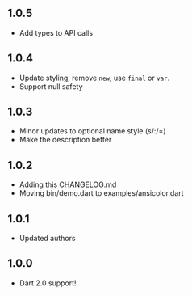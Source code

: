 ## 1.0.5

* Add types to API calls

## 1.0.4

* Update styling, remove `new`, use `final` or `var`.
* Support null safety

## 1.0.3

* Minor updates to optional name style (s/:/=)
* Make the description better

## 1.0.2

* Adding this CHANGELOG.md
* Moving bin/demo.dart to examples/ansicolor.dart

## 1.0.1

* Updated authors

## 1.0.0

* Dart 2.0 support!

